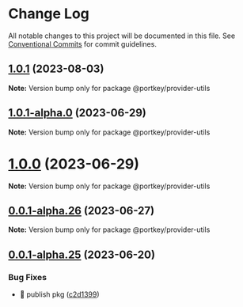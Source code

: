 # Change Log

All notable changes to this project will be documented in this file.
See [Conventional Commits](https://conventionalcommits.org) for commit guidelines.

## [1.0.1](https://github.com/Portkey-Wallet/portkey-providers/compare/v1.0.1-alpha.0...v1.0.1) (2023-08-03)

**Note:** Version bump only for package @portkey/provider-utils

## [1.0.1-alpha.0](https://github.com/Portkey-Wallet/portkey-providers/compare/v1.0.0...v1.0.1-alpha.0) (2023-06-29)

**Note:** Version bump only for package @portkey/provider-utils

# [1.0.0](https://github.com/Portkey-Wallet/portkey-providers/compare/v0.0.1-alpha.26...v1.0.0) (2023-06-29)

**Note:** Version bump only for package @portkey/provider-utils

## [0.0.1-alpha.26](https://github.com/Portkey-Wallet/portkey-providers/compare/v0.0.1-alpha.25...v0.0.1-alpha.26) (2023-06-27)

**Note:** Version bump only for package @portkey/provider-utils

## [0.0.1-alpha.25](https://github.com/Portkey-Wallet/portkey-providers/compare/v0.0.1-alpha.24...v0.0.1-alpha.25) (2023-06-20)

### Bug Fixes

- 🐛 publish pkg ([c2d1399](https://github.com/Portkey-Wallet/portkey-providers/commit/c2d139929d1965eaed89195c60ca37a017dbc37d))
